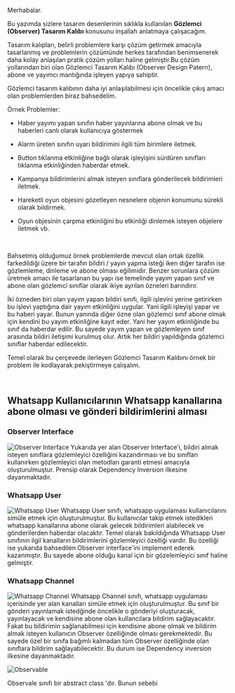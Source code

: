 Merhabalar.

Bu yazımda sizlere tasarım desenlerinin sıklıkla kullanılan **Gözlemci (Observer) Tasarım Kalıbı** konusunu inşallah anlatmaya çalışacağım.

Tasarım kalıpları, belirli problemlere karşı çözüm getirmek amacıyla tasarlanmış ve problemlerin çözümünde herkes tarafından 
benimsenerek daha kolay anlaşılan pratik çözüm yolları haline gelmiştir.Bu çözüm yollarından biri olan Gözlemci Tasarım Kalıbı (Observer Design Patern), 
abone ve yayımcı mantığında işleyen yapıya sahiptir. 

Gözlemci tasarım kalıbının daha iyi anlaşılabilmesi için öncelikle çıkış amacı olan problemlerden biraz bahsedelim.

Örnek Problemler:

* Haber yayımı yapan sınıfın haber yayınlarına abone olmak ve bu haberleri canlı olarak kullanıcıya göstermek

* Alarm üreten sınıfın uyarı bildirimini ilgili tüm birimlere iletmek.

* Button tıklanma etkinliğine bağlı olarak işleyişini sürdüren sınıfları tıklanma etkinliğinden haberdar etmek.

* Kampanya bildirimlerini almak isteyen sınıflara gönderilecek bildirimleri iletmek.

* Hareketli oyun objesini gözetleyen nesnelere objenin konumunu sürekli olarak bildirmek.

* Oyun objesinin çarpma etkinliğini bu etkinliği dinlemek isteyen objelere iletmek vb.

<br />

Bahsetmiş olduğumuz örnek problemlerde mevcut olan ortak özellik farkedildiği üzere bir tarafın bildiri / yayın yapma isteği 
iken diğer tarafın ise gözlemleme, dinleme ve abone olması eğilimidir. Benzer sorunlara çözüm üretmek amacı ile tasarlanan bu yapı ise 
temelinde yayım yapan sınıf ve abone olan gözlemci sınıflar olarak ikiye ayrılan özneleri barındırır.

İki özneden biri olan yayım yapan bildiri sınıfı, ilgili işlevini yerine getirirken bu işlevi yaptığına dair yayım etkinliğini uygular.
Yani ilgili işleyişi yapar ve bu haberi yayar. Bunun yanında diğer özne olan gözlemci sınıf abone olmak için kendini bu yayım etkinliğine kayıt eder. 
Yani her yayım etkinliğinde bu sınıf da haberdar edilir. Bu sayede yayım yapan ve gözlemleyen sınıf arasında bildiri iletişimi kurulmuş olur. 
Artık her bildiri yapıldığında gözlemci sınıflar haberdar edilecektir.

Temel olarak bu çerçevede ilerleyen Gözlemci Tasarım Kalıbını örnek bir problem ile kodlayarak pekiştirmeye çalışalım.

<br />

## Whatsapp Kullanıcılarının Whatsapp kanallarına abone olması ve gönderi bildirimlerini alması


### Observer Interface
![Observer Interface](https://github.com/omerfarukgzl/JavaDesignPattern-ObserverPatern/assets/58605364/d1670b2f-ad06-4504-804c-0dc474eabb22)
Yukarıda yer alan Observer Interface'i, bildiri almak isteyen sınıflara gözlemleyici  özelliğini kazandırması ve bu sınıfları kullanırken gözlemleyici olan metodları garanti etmesi amacıyla oluşturulmuştur. Prensip olarak Dependency Inversion ilkesine dayanmaktadır.
<br />


### Whatsapp User
![Whatsapp User ](https://github.com/omerfarukgzl/JavaDesignPattern-ObserverPatern/assets/58605364/551f760d-fe0b-463b-9000-ca3c85aa7848)
Whatsapp User sınıfı, whatsapp uygulaması kullanıcılarını simüle etmek için oluşturulmuştur. Bu kullanıcılar takip etmek istedikleri whatsapp kanallarına abone olarak gelecek bildirimleri alabilecek ve gönderilerden haberdar olacaktır. Temel olarak bakıldığında Whatsapp User sınıfının ilgil kanalların bildirimlerini gözlemleyici özelliği vardır. Bu özelliği ise yukarıda bahsedilen Observer interface'ini implement ederek kazanmıştır. Bu sayede abone olduğu kanal için bir gözelemleyici sınıf haline gelmiştir. 
<br />


### Whatsapp Channel
![Whatsapp Channel](https://github.com/omerfarukgzl/JavaDesignPattern-ObserverPatern/assets/58605364/a58cad65-88e0-4150-9169-e3be0171988b)
Whatsapp Channel sınıfı, whatsapp uygulaması içerisinde yer alan kanalları simüle etmek için oluşturulmuştur. Bu sınıf bir gönderi yayınlamak istedğinde öncelikle o gönderiyi oluşturacak, yayınlayacak ve kendisine abone olan kullancılara bildirim sağlayacaktır. Fakat bu bildirimin sağlanabilmesi için kendisine abone olmak ve bildirim almak isteyen kullanıcın Observer özelliğinde olması gerekmektedir. Bu sayede özel bir sınıfa bağımlı kalmadan tüm Observer özelliğinde olan sınıflara bildirim sağlayabilecektir. Bu durum ise Dependency inversion ilkesine dayanmaktadır.
<br />



![Observable](https://github.com/omerfarukgzl/JavaDesignPattern-ObserverPatern/assets/58605364/5d3af5ab-660b-4cc5-9470-2ae5951673b8)

Observale sınıfı bir abstract class 'dır. Bunun sebebi 









